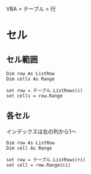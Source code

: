 VBA > テーブル > 行
# セル
## セル範囲
```vba
Dim row As ListRow
Dim cells As Range

set row = テーブル.ListRows(i)
set cells = row.Range
```

## 各セル
インデックスは左の列から1～  
```vba
Dim row As ListRow
Dim cell As Range

set row = テーブル.ListRows(ri)
set cell = row.Range(ci)
```

